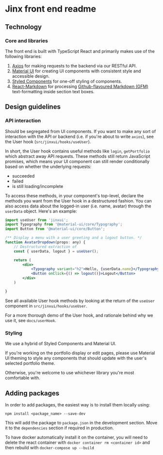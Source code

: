 # Jinx front end readme

## Technology

### Core and libraries

The front end is built with TypeScript React and primarily makes use of the following libraries:
1. [Axios](https://github.com/axios/axios) for making requests to the backend via our RESTful API.
1. [Material UI](https://material-ui.com/) for creating UI components with consistent style and accessible design.
1. [Styled Components](https://styled-components.com/) for one-off styling of components.
1. [React-Markdown](https://github.com/remarkjs/react-markdown) for processing [Github-flavoured Markdown (GFM)](https://github.github.com/gfm/) text-formatting inside section text boxes.

## Design guidelines

### API interaction

Should be segregated from UI components. If you want to make any sort of interaction with the API or backend (i.e. if you're about to write `axios`), see the User hook (`src/jinxui/hooks/useUser`).

In short, the User hook contains useful methods like `login`, `getPortfolio` which abstract away API requests. These methods still return JavaScript promises, which means your UI component can still render conditionally based on whether the underlying requests:
- succeeded
- failed
- is still loading/incomplete

To access these methods, in your component's top-level, declare the methods you want from the User hook in a destructured fashion. You can also access data about the logged-in user (i.e. name, avatar) through the `userData` object. Here's an example:

```jsx
import useUser from 'jinxui';
import Typography from '@material-ui/core/Typography';
import Button from '@material-ui/core/Button';

/** Display a menu with a user greeting and a logout button. */
function AvatarDropdown(props: any) {
    // Destructured extraction of 
    const { userData, logout } = useUser();

    return (
        <div>
            <Typography variant="h2">Hello, {userData.name}</Typography>
            <Button onClick={() => logout()}>Logout</Button>
        </div>
    )

}
```

See all available User hook methods by looking at the return of the `useUser` component in `src/jinxui/hooks/useUser`.

For a more thorough demo of the User hook, and rationale behind why we use it, see `docs/userHook`.


### Styling

We use a hybrid of Styled Components and Material UI.

If you're working on the portfolio display or edit pages, please use Material UI theming to style any components that should update with the user's selected portfolio theme.

Otherwise, you're welcome to use whichever library you're most comfortable with.

## Adding packages

In order to add packages, the easiest way is to install them locally using:
```
npm install <package_name> --save-dev
```
This will add the package to `package.json` in the development section. Move it to the `dependencies` section if required in production.

To have docker automatically install it on the container, you will need to delete the react container with `docker container rm <container id>` and then rebuild with `docker-compose up --build`